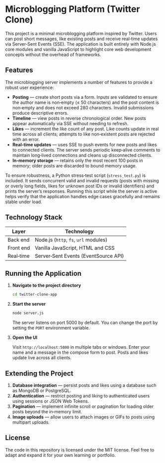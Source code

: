 # Microblogging Platform (Twitter Clone)

This project is a minimal microblogging platform inspired by Twitter.
Users can post short messages, like existing posts and receive
real‑time updates via Server‑Sent Events (SSE).  The application is
built entirely with Node.js core modules and vanilla JavaScript to
highlight core web development concepts without the overhead of
frameworks.

## Features

The microblogging server implements a number of features to provide
a robust user experience:

- **Posting** — create short posts via a form.  Inputs are
  validated to ensure the author name is non‑empty (≤ 50 characters)
  and the post content is non‑empty and does not exceed 280
  characters.  Invalid submissions produce descriptive errors.
- **Timeline** — view posts in reverse chronological order.  New
  posts appear automatically via SSE without needing to refresh.
- **Likes** — increment the like count of any post.  Like counts
  update in real time across all clients; attempts to like
  non‑existent posts are rejected with an error.
- **Real‑time updates** — uses SSE to push events for new posts and
  likes to connected clients.  The server sends periodic keep‑alive
  comments to maintain long‑lived connections and cleans up
  disconnected clients.
- **In‑memory storage** — retains only the most recent 100 posts
  in memory; older posts are discarded to bound memory usage.

To ensure robustness, a Python stress‑test script (`stress_test.py`) is
included.  It sends concurrent valid and invalid requests (posts
with missing or overly long fields, likes for unknown post IDs or
invalid identifiers) and prints the server’s responses.  Running
this script while the server is active helps verify that the
application handles edge cases gracefully and remains stable under
load.

## Technology Stack

| Layer       | Technology                                  |
| ----------- | ------------------------------------------- |
| Back end    | Node.js (`http`, `fs`, `url` modules)         |
| Front end   | Vanilla JavaScript, HTML and CSS             |
| Real‑time   | Server‑Sent Events (EventSource API)         |

## Running the Application

1. **Navigate to the project directory**

   ```bash
   cd twitter-clone-app
   ```

2. **Start the server**

   ```bash
   node server.js
   ```

   The server listens on port 5000 by default.  You can change the
   port by setting the `PORT` environment variable.

3. **Open the UI**

   Visit `http://localhost:5000` in multiple tabs or windows.  Enter
   your name and a message in the compose form to post.  Posts and
   likes update live across all clients.

## Extending the Project

1. **Database integration** — persist posts and likes using a database
   such as MongoDB or PostgreSQL.
2. **Authentication** — restrict posting and liking to authenticated
   users using sessions or JSON Web Tokens.
3. **Pagination** — implement infinite scroll or pagination for
   loading older posts beyond the in‑memory limit.
4. **Image uploads** — allow users to attach images or GIFs to
   posts using multipart uploads.

## License

The code in this repository is licensed under the MIT license.  Feel
free to adapt and expand it for your own learning or portfolio.